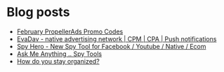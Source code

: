 # Blog posts
<!-- BLOG-POST-LIST:START -->
- [February PropellerAds Promo Codes](https://afflift.com/f/threads/february-propellerads-promo-codes.10344/)
- [EvaDav - native advertising network | CPM | CPA | Push notifications](https://afflift.com/f/threads/evadav-native-advertising-network-cpm-cpa-push-notifications.1501/)
- [Spy Hero - New Spy Tool for Facebook / Youtube / Native / Ecom](https://afflift.com/f/threads/spy-hero-new-spy-tool-for-facebook-youtube-native-ecom.10351/)
- [Ask Me Anything .. Spy Tools](https://afflift.com/f/threads/ask-me-anything-spy-tools.9343/)
- [How do you stay organized?](https://afflift.com/f/threads/how-do-you-stay-organized.10352/)
<!-- BLOG-POST-LIST:END -->
